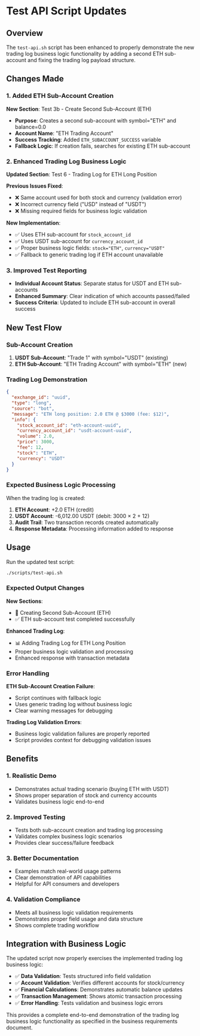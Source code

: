 # Test API Script Updates

## Overview

The `test-api.sh` script has been enhanced to properly demonstrate the new trading log business logic functionality by adding a second ETH sub-account and fixing the trading log payload structure.

## Changes Made

### 1. **Added ETH Sub-Account Creation**

**New Section**: Test 3b - Create Second Sub-Account (ETH)

- **Purpose**: Creates a second sub-account with symbol="ETH" and balance=0.0
- **Account Name**: "ETH Trading Account"
- **Success Tracking**: Added `ETH_SUBACCOUNT_SUCCESS` variable
- **Fallback Logic**: If creation fails, searches for existing ETH sub-account

### 2. **Enhanced Trading Log Business Logic**

**Updated Section**: Test 6 - Trading Log for ETH Long Position

**Previous Issues Fixed**:
- ❌ Same account used for both stock and currency (validation error)
- ❌ Incorrect currency field ("USD" instead of "USDT")
- ❌ Missing required fields for business logic validation

**New Implementation**:
- ✅ Uses ETH sub-account for `stock_account_id`
- ✅ Uses USDT sub-account for `currency_account_id`  
- ✅ Proper business logic fields: `stock="ETH"`, `currency="USDT"`
- ✅ Fallback to generic trading log if ETH account unavailable

### 3. **Improved Test Reporting**

- **Individual Account Status**: Separate status for USDT and ETH sub-accounts
- **Enhanced Summary**: Clear indication of which accounts passed/failed
- **Success Criteria**: Updated to include ETH sub-account in overall success

## New Test Flow

### Sub-Account Creation
1. **USDT Sub-Account**: "Trade 1" with symbol="USDT" (existing)
2. **ETH Sub-Account**: "ETH Trading Account" with symbol="ETH" (new)

### Trading Log Demonstration
```json
{
  "exchange_id": "uuid",
  "type": "long",
  "source": "bot",
  "message": "ETH long position: 2.0 ETH @ $3000 (fee: $12)",
  "info": {
    "stock_account_id": "eth-account-uuid",
    "currency_account_id": "usdt-account-uuid",
    "volume": 2.0,
    "price": 3000,
    "fee": 12,
    "stock": "ETH",
    "currency": "USDT"
  }
}
```

### Expected Business Logic Processing
When the trading log is created:
1. **ETH Account**: +2.0 ETH (credit)
2. **USDT Account**: -6,012.00 USDT (debit: 3000 × 2 + 12)
3. **Audit Trail**: Two transaction records created automatically
4. **Response Metadata**: Processing information added to response

## Usage

Run the updated test script:
```bash
./scripts/test-api.sh
```

### Expected Output Changes

**New Sections**:
- 🏦 Creating Second Sub-Account (ETH)
- ✅ ETH sub-account test completed successfully

**Enhanced Trading Log**:
- 📊 Adding Trading Log for ETH Long Position
- Proper business logic validation and processing
- Enhanced response with transaction metadata

### Error Handling

**ETH Sub-Account Creation Failure**:
- Script continues with fallback logic
- Uses generic trading log without business logic
- Clear warning messages for debugging

**Trading Log Validation Errors**:
- Business logic validation failures are properly reported
- Script provides context for debugging validation issues

## Benefits

### 1. **Realistic Demo**
- Demonstrates actual trading scenario (buying ETH with USDT)
- Shows proper separation of stock and currency accounts
- Validates business logic end-to-end

### 2. **Improved Testing**
- Tests both sub-account creation and trading log processing
- Validates complex business logic scenarios
- Provides clear success/failure feedback

### 3. **Better Documentation**
- Examples match real-world usage patterns
- Clear demonstration of API capabilities
- Helpful for API consumers and developers

### 4. **Validation Compliance**
- Meets all business logic validation requirements
- Demonstrates proper field usage and data structure
- Shows complete trading workflow

## Integration with Business Logic

The updated script now properly exercises the implemented trading log business logic:

- ✅ **Data Validation**: Tests structured info field validation
- ✅ **Account Validation**: Verifies different accounts for stock/currency
- ✅ **Financial Calculations**: Demonstrates automatic balance updates
- ✅ **Transaction Management**: Shows atomic transaction processing
- ✅ **Error Handling**: Tests validation and business logic errors

This provides a complete end-to-end demonstration of the trading log business logic functionality as specified in the business requirements document.